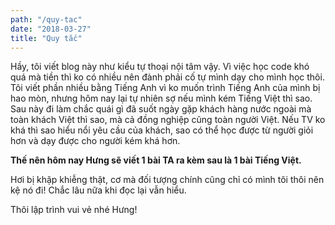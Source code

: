 ```yaml
---
path: "/quy-tac"
date: "2018-03-27"
title: "Quy tắc"
---
```


Hầy, tôi viết blog này như kiểu tự thoại nội tâm vậy. Vì việc học code khó quá mà tiền thì ko có nhiều nên đành phải cố tự mình dạy cho mình học thôi. Tôi viết phần nhiều bằng Tiếng Anh vì ko muốn trình Tiếng Anh của mình bị hao mòn, nhưng hôm nay lại tự nhiên sợ nếu mình kém Tiếng Việt thì sao. Sau này đi làm chắc quái gì đã suốt ngày gặp khách hàng nước ngoài mà toàn khách Việt thì sao, mà cả đồng nghiệp cũng toàn người Việt. Nếu TV ko khá thì sao hiểu nổi yêu cầu của khách, sao có thể học được từ người giỏi hơn và dạy được cho người kém khá hơn.

**Thế nên hôm nay Hưng sẽ viết 1 bài TA ra kèm sau là 1 bài Tiếng Việt.**

Hơi bị khập khiễng thật, cơ mà đối tượng chính cũng chỉ có mình tôi thôi nên kệ nó đi! Chắc lâu nữa khi đọc lại vẫn hiểu.

Thôi lập trình vui vẻ nhé Hưng!